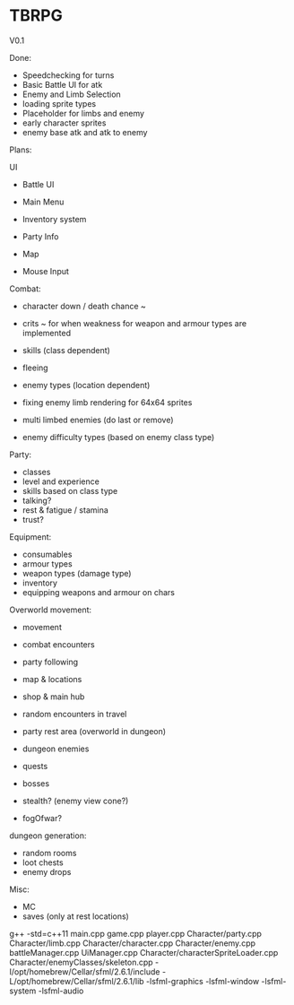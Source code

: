 # TBRPG
V0.1

Done:  
- Speedchecking for turns  
- Basic Battle UI for atk  
- Enemy and Limb Selection  
- loading sprite types  
- Placeholder for limbs and enemy  
- early character sprites  
- enemy base atk and atk to enemy

Plans:  

UI  
- Battle UI  
- Main Menu  
- Inventory system  
- Party Info  
- Map  

- Mouse Input


Combat:  
- character down / death chance ~  
- crits ~ for when weakness for weapon and armour types are implemented  
- skills (class dependent)  
- fleeing  

- enemy types (location dependent)
- fixing enemy limb rendering for 64x64 sprites  
- multi limbed enemies (do last or remove)  
- enemy difficulty types (based on enemy class type)  

Party:  
- classes  
- level and experience  
- skills based on class type  
- talking?  
- rest & fatigue / stamina  
- trust?  

Equipment:  
- consumables  
- armour types   
- weapon types (damage type)  
- inventory  
- equipping weapons and armour on chars  


Overworld movement:  
- movement  
- combat encounters  
- party following  
- map & locations  
- shop & main hub  

- random encounters in travel  
- party rest area  (overworld in dungeon)  

- dungeon enemies  

- quests  
- bosses  
- stealth? (enemy view cone?)  
- fogOfwar?


dungeon generation:  
- random rooms  
- loot chests  
- enemy drops    

Misc:  
- MC  
- saves (only at rest locations)  


g++ -std=c++11 main.cpp game.cpp player.cpp Character/party.cpp Character/limb.cpp Character/character.cpp Character/enemy.cpp battleManager.cpp UiManager.cpp Character/characterSpriteLoader.cpp Character/enemyClasses/skeleton.cpp -I/opt/homebrew/Cellar/sfml/2.6.1/include -L/opt/homebrew/Cellar/sfml/2.6.1/lib -lsfml-graphics -lsfml-window -lsfml-system -lsfml-audio
